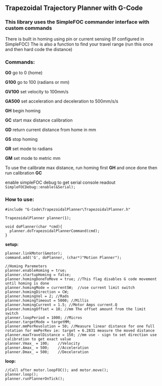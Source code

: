 ## **Trapezoidal Trajectory Planner with G-Code**

### **This library uses the SimpleFOC commander interface with custom commands**

There is built in homing using pin or current sensing (If configured in SimpleFOC) The is also a function to find your travel range (run this once and then hard code the distance)

### **Commands:**

**G0** go to 0 (home)

**G100** go to 100 (radians or mm)

**GV100** set velocity to 100mm/s

**GA500** set acceleration and deceleration to 500mm/s/s

**GH** begin homing 

**GC** start max distance calibration

**GD** return current distance from home in mm

**GS** stop homing

**GR** set mode to radians

**GM** set mode to metric mm

To use the calibrate max distance, run homing first **GH** and once done then run calibration **GC**

enable simpleFOC debug to get serial console readout `SimpleFOCDebug::enable(&Serial);`

### **How to use:**


```
#include "G-Code\TrapezoidalPlanner\TrapezoidalPlanner.h"

TrapezoidalPlanner planner(1);

void doPlanner(char *cmd){
  planner.doTrapezoidalPlannerCommand(cmd);
}
```

**setup:**

```
planner.linkMotor(&motor);
command.add('G', doPlanner, (char*)"Motion Planner");

//Homing Paremeters
planner.enableHoming = true;
planner.startupHoming = false;
planner.homingDoneToMove = true; //This flag disables G code movement until homing is done 
planner.homingMode = currentSW;  //use current limit switch
planner.homingDirection = CW;
planner.homingVel = 2; //Rads
planner.homingTimeout = 5000; //Millis
planner.homingCurrent = 1.5; //Motor Amps current.Q
planner.homingOffset = 10; //mm The offset amount from the limit switch
planner.loopPeriod = 1000; //Micros
planner.targetMode = targetMM;
planner.mmPerRevolution = 50; //Measure linear distance for one full rotation for mmPerRev ie: target = 6.2831 measure the moved distance 
planner.maxTravelDistance = 150; //mm use - sign to set direction use calibration to get exact value
planner.Vmax_ = 100;    //Velocity
planner.Amax_ = 500;    //Acceleration
planner.Dmax_ = 500;    //Deceleration
```

**loop:**

```
//Call after motor.loopFOC(); and motor.move(); 
planner.loop();
planner.runPlannerOnTick();
```